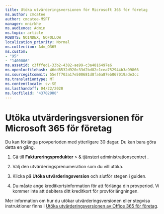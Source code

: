 ```yaml
---
title: Utöka utvärderingsversionen för Microsoft 365 för företag
ms.author: cmcatee
author: cmcatee-MSFT
manager: mnirkhe
ms.audience: Admin
ms.topic: article
ROBOTS: NOINDEX, NOFOLLOW
localization_priority: Normal
ms.collection: Adm_O365
ms.custom:
- "95"
- "1400006"
ms.assetid: c3fffed1-33b2-4382-ae99-c3a4816497e6
ms.openlocfilehash: 46dd8532d920c33d2bd82c1cea752944b3a99866
ms.sourcegitcommit: 55eff703a17e500681d8fa6a87eb067019ade3cc
ms.translationtype: MT
ms.contentlocale: sv-SE
ms.lasthandoff: 04/22/2020
ms.locfileid: "43702900"
---
```

# <a name="extend-your-trial-for-microsoft-365-for-business"></a>Utöka utvärderingsversionen för Microsoft 365 för företag

Du kan förlänga provperioden med ytterligare 30 dagar. Du kan bara göra detta en gång.
  
1. Gå till **Faktureringsprodukter** \> [& tjänster](https://portal.office.com/adminportal/home#/subscriptions)i administrationscentret .

2. Välj den utvärderingsprenumeration som du vill utöka.

3. Klicka på **Utöka utvärderingsversion** och slutför stegen i guiden.

4. Du måste ange kreditkortsinformation för att förlänga din provperiod. Vi kommer inte att debitera ditt kreditkort för provförlängningen.

Mer information om hur du utökar utvärderingsversionen eller stegvisa instruktioner finns i [Utöka utvärderingsversionen av Office 365 för företag](https://docs.microsoft.com/microsoft-365/commerce/extend-your-trial).

